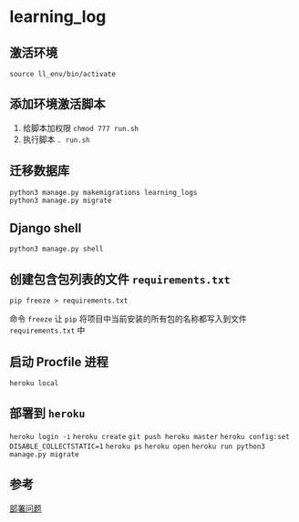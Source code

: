# learning_log

## 激活环境

`source ll_env/bin/activate`

## 添加环境激活脚本

1. 给脚本加权限 `chmod 777 run.sh`
2. 执行脚本 `. run.sh`

## 迁移数据库

```
python3 manage.py makemigrations learning_logs
python3 manage.py migrate
```

## Django shell

`python3 manage.py shell`

## 创建包含包列表的文件 `requirements.txt`

`pip freeze > requirements.txt`

命令 `freeze` 让 `pip` 将项目中当前安装的所有包的名称都写入到文件 `requirements.txt` 中

## 启动 Procfile 进程

`heroku local`

## 部署到 `heroku`

`heroku login -i`
`heroku create`
`git push heroku master`
`heroku config:set DISABLE_COLLECTSTATIC=1`
`heroku ps`
`heroku open`
`heroku run python3 manage.py migrate`

## 参考

[部署问题](https://stackoverflow.com/questions/36665889/collectstatic-error-while-deploying-django-app-to-heroku)
